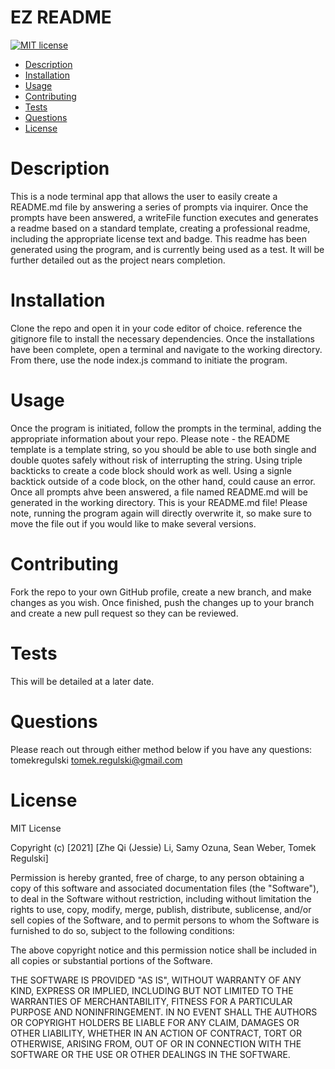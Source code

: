 # EZ README

[![MIT license](https://img.shields.io/badge/License-MIT-blue.svg)](https://lbesson.mit-license.org/)

* [Description](#description)
* [Installation](#installation)
* [Usage](#usage)
* [Contributing](#contributing)
* [Tests](#tests)
* [Questions](#questions)
* [License](#license)

# Description

This is a node terminal app that allows the user to easily create a README.md file by answering a series of prompts via inquirer. Once the prompts have been answered, a writeFile function executes and generates a readme based on a standard template, creating a professional readme, including the appropriate license text and badge. This readme has been generated using the program, and is currently being used as a test. It will be further detailed out as the project nears completion. 

# Installation

Clone the repo and open it in your code editor of choice. reference the gitignore file to install the necessary dependencies. Once the installations have been complete, open a terminal and navigate to the working directory. From there, use the node index.js command to initiate the program.

# Usage

Once the program is initiated, follow the prompts in the terminal, adding the appropriate information about your repo. Please note - the README template is a template string, so you should be able to use both single and double quotes safely without risk of interrupting the string. Using triple backticks to create a code block should work as well. Using a signle backtick outside of a code block, on the other hand, could cause an error. Once all prompts ahve been answered, a file named README.md will be generated in the working directory. This is your README.md file! Please note, running the program again will directly overwrite it, so make sure to move the file out if you would like to make several versions.

# Contributing

Fork the repo to your own GitHub profile, create a new branch, and make changes as you wish. Once finished, push the changes up to your branch and create a new pull request so they can be reviewed. 

# Tests

This will be detailed at a later date.

# Questions

Please reach out through either method below if you have any questions:
tomekregulski
tomek.regulski@gmail.com

# License

MIT License

Copyright (c) [2021] [Zhe Qi (Jessie) Li, Samy Ozuna, Sean Weber, Tomek Regulski]

Permission is hereby granted, free of charge, to any person obtaining a copy of this software and associated documentation files (the "Software"), to deal in the Software without restriction, including without limitation the rights to use, copy, modify, merge, publish, distribute, sublicense, and/or sell copies of the Software, and to permit persons to whom the Software is furnished to do so, subject to the following conditions:

The above copyright notice and this permission notice shall be included in all copies or substantial portions of the Software.

THE SOFTWARE IS PROVIDED "AS IS", WITHOUT WARRANTY OF ANY KIND, EXPRESS OR IMPLIED, INCLUDING BUT NOT LIMITED TO THE WARRANTIES OF MERCHANTABILITY, FITNESS FOR A PARTICULAR PURPOSE AND NONINFRINGEMENT. IN NO EVENT SHALL THE AUTHORS OR COPYRIGHT HOLDERS BE LIABLE FOR ANY CLAIM, DAMAGES OR OTHER LIABILITY, WHETHER IN AN ACTION OF CONTRACT, TORT OR OTHERWISE, ARISING FROM, OUT OF OR IN CONNECTION WITH THE SOFTWARE OR THE USE OR OTHER DEALINGS IN THE SOFTWARE.